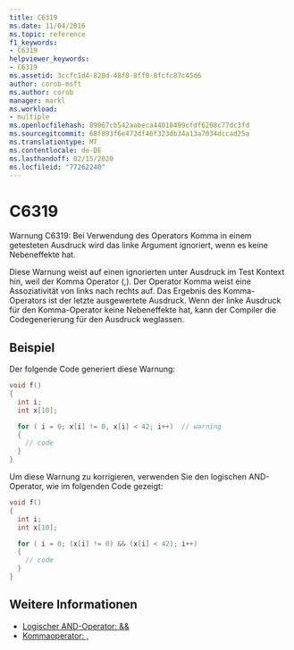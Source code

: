 ```yaml
---
title: C6319
ms.date: 11/04/2016
ms.topic: reference
f1_keywords:
- C6319
helpviewer_keywords:
- C6319
ms.assetid: 3ccfc1d4-820d-48f0-8ff0-8fcfc87c45d6
author: corob-msft
ms.author: corob
manager: markl
ms.workload:
- multiple
ms.openlocfilehash: 89067cb542aabeca44018499cfdf6208c77dc3fd
ms.sourcegitcommit: 68f893f6e472df46f323db34a13a7034dccad25a
ms.translationtype: MT
ms.contentlocale: de-DE
ms.lasthandoff: 02/15/2020
ms.locfileid: "77262240"
---
```

# <a name="c6319"></a>C6319
Warnung C6319: Bei Verwendung des Operators Komma in einem getesteten Ausdruck wird das linke Argument ignoriert, wenn es keine Nebeneffekte hat.

 Diese Warnung weist auf einen ignorierten unter Ausdruck im Test Kontext hin, weil der Komma Operator (,). Der Operator Komma weist eine Assoziativität von links nach rechts auf. Das Ergebnis des Komma-Operators ist der letzte ausgewertete Ausdruck. Wenn der linke Ausdruck für den Komma-Operator keine Nebeneffekte hat, kann der Compiler die Codegenerierung für den Ausdruck weglassen.

## <a name="example"></a>Beispiel
 Der folgende Code generiert diese Warnung:

```cpp
void f()
{
  int i;
  int x[10];

  for ( i = 0; x[i] != 0, x[i] < 42; i++)  // warning
  {
    // code
  }
}
```

 Um diese Warnung zu korrigieren, verwenden Sie den logischen AND-Operator, wie im folgenden Code gezeigt:

```cpp
void f()
{
  int i;
  int x[10];

  for ( i = 0; (x[i] != 0) && (x[i] < 42); i++)
  {
    // code
  }
}
```

## <a name="see-also"></a>Weitere Informationen

- [Logischer AND-Operator: &&](/cpp/cpp/logical-and-operator-amp-amp)
- [Kommaoperator: ,](/cpp/cpp/comma-operator)
